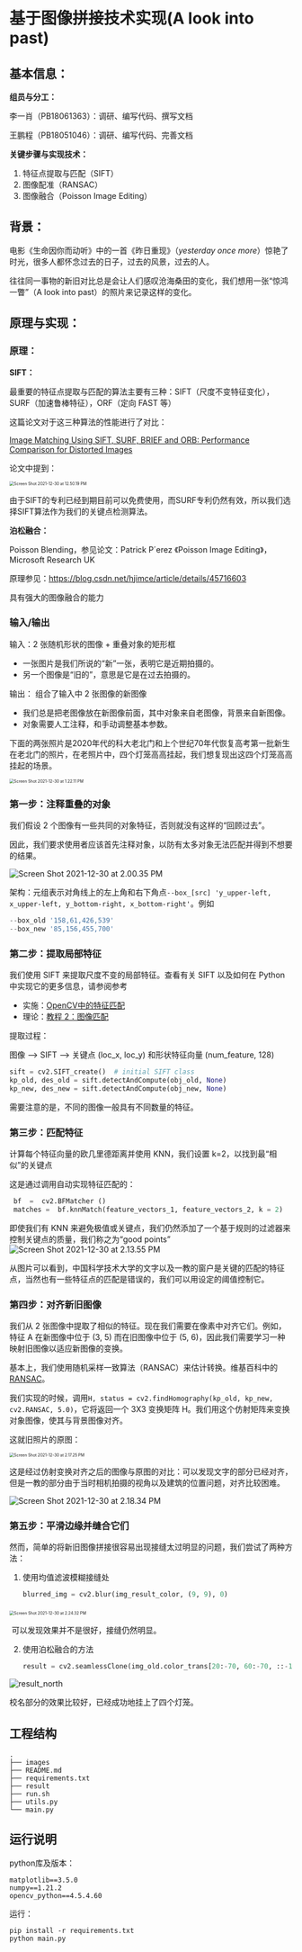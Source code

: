 # 基于图像拼接技术实现(A look into past)

## 基本信息：

**组员与分工：**

李一肖（PB18061363）：调研、编写代码、撰写文档

王鹏程（PB18051046）：调研、编写代码、完善文档

**关键步骤与实现技术：**

1. 特征点提取与匹配（SIFT）
2. 图像配准（RANSAC）
3. 图像融合（Poisson Image Editing）

## 背景：

电影《生命因你而动听》中的一首《昨日重现》（*yesterday once more*）惊艳了时光，很多人都怀念过去的日子，过去的风景，过去的人。

往往同一事物的新旧对比总是会让人们感叹沧海桑田的变化，我们想用一张“惊鸿一瞥”（A look into past）的照片来记录这样的变化。

## 原理与实现：

### 原理：

**SIFT：**

最重要的特征点提取与匹配的算法主要有三种：SIFT（尺度不变特征变化）， SURF（加速鲁棒特征），ORF（定向 FAST 等）

这篇论文对于这三种算法的性能进行了对比：

[Image Matching Using SIFT, SURF, BRIEF and ORB: Performance Comparison for Distorted Images](https://arxiv.org/pdf/1710.02726.pdf)

论文中提到：

<img src="https://tva1.sinaimg.cn/large/008i3skNly1gxvrn863rnj30qo0au416.jpg" alt="Screen Shot 2021-12-30 at 12.50.19 PM" style="zoom:50%;" />

​		由于SIFT的专利已经到期目前可以免费使用，而SURF专利仍然有效，所以我们选择SIFT算法作为我们的关键点检测算法。

**泊松融合：**

Poisson Blending，参见论文：Patrick P´erez 《Poisson Image Editing》，Microsoft Research UK

原理参见：https://blog.csdn.net/hjimce/article/details/45716603

具有强大的图像融合的能力

### 输入/输出

输入：2 张随机形状的图像 + 重叠对象的矩形框

- 一张图片是我们所说的“新”一张，表明它是近期拍摄的。
- 另一个图像是“旧的”，意思是它是在过去拍摄的。

输出： 组合了输入中 2 张图像的新图像

- 我们总是把老图像放在新图像前面，其中对象来自老图像，背景来自新图像。
- 对象需要人工注释，和手动调整基本参数。

下面的两张照片是2020年代的科大老北门和上个世纪70年代恢复高考第一批新生在老北门的照片，在老照片中，四个灯笼高高挂起，我们想复现出这四个灯笼高高挂起的场景。

<img src="https://tva1.sinaimg.cn/large/008i3skNly1gxvsingyi3j323q0smnef.jpg" alt="Screen Shot 2021-12-30 at 1.22.11 PM" style="zoom:50%;" />

### 第一步：注释重叠的对象

我们假设 2 个图像有一些共同的对象特征，否则就没有这样的“回顾过去”。

因此，我们要求使用者应该首先注释对象，以防有太多对象无法匹配并得到不想要的结果。

![Screen Shot 2021-12-30 at 2.00.35 PM](https://tva1.sinaimg.cn/large/008i3skNly1gxvwhsqbawj325i0qyneq.jpg)

架构：元组表示对角线上的左上角和右下角点`--box_[src] 'y_upper-left, x_upper-left, y_bottom-right, x_bottom-right'`。例如

```python
--box_old '158,61,426,539' 
--box_new '85,156,455,700' 
```

### 第二步：提取局部特征

我们使用 SIFT 来提取尺度不变的局部特征。查看有关 SIFT 以及如何在 Python 中实现它的更多信息，请参阅参考

- 实施：[OpenCV中的特征匹配](https://opencv24-python-tutorials.readthedocs.io/en/latest/py_tutorials/py_feature2d/py_matcher/py_matcher.html)
- 理论：[教程 2：图像匹配](https://ai.stanford.edu/~syyeung/cvweb/tutorial2.html)

提取过程：

图像 --> SIFT --> 关键点 (loc_x, loc_y) 和形状特征向量 (num_feature, 128)

```python
sift = cv2.SIFT_create()  # initial SIFT class
kp_old, des_old = sift.detectAndCompute(obj_old, None)
kp_new, des_new = sift.detectAndCompute(obj_new, None)
```

需要注意的是，不同的图像一般具有不同数量的特征。

### 第三步：匹配特征

计算每个特征向量的欧几里德距离并使用 KNN，我们设置 k=2，以找到最“相似”的关键点

这是通过调用自动实现特征匹配的：

```python
 bf  =  cv2.BFMatcher ()
 matches =  bf.knnMatch(feature_vectors_1, feature_vectors_2, k = 2)
```

即使我们有 KNN 来避免极值或关键点，我们仍然添加了一个基于规则的过滤器来控制关键点的质量，我们称之为“good points”![Screen Shot 2021-12-30 at 2.13.55 PM](https://tva1.sinaimg.cn/large/008i3skNly1gxvu04a5qdj30ts0cw40e.jpg)

从图片可以看到，中国科学技术大学的文字以及一教的窗户是关键的匹配的特征点，当然也有一些特征点的匹配是错误的，我们可以用设定的阈值控制它。

### 第四步：对齐新旧图像

我们从 2 张图像中提取了相似的特征。现在我们需要在像素中对齐它们。例如，特征 A 在新图像中位于 (3, 5) 而在旧图像中位于 (5, 6)，因此我们需要学习一种映射旧图像以适应新图像的变换。

基本上，我们使用随机采样一致算法（RANSAC）来估计转换。维基百科中的[RANSAC](https://en.wikipedia.org/wiki/Random_sample_consensus)。

我们实现的时候，调用`H, status = cv2.findHomography(kp_old, kp_new, cv2.RANSAC, 5.0)`，它将返回一个 3X3 变换矩阵 H。我们用这个仿射矩阵来变换对象图像，使其与背景图像对齐。

这就旧照片的原图：

<img src="https://tva1.sinaimg.cn/large/008i3skNly1gxvwkazcfxj30ps0eg0u3.jpg" alt="Screen Shot 2021-12-30 at 2.17.25 PM" style="zoom:50%;" />

这是经过仿射变换对齐之后的图像与原图的对比：可以发现文字的部分已经对齐，但是一教的部分由于当时相机拍摄的视角以及建筑的位置问题，对齐比较困难。

![Screen Shot 2021-12-30 at 2.18.34 PM](https://tva1.sinaimg.cn/large/008i3skNly1gxvu4s115vj321o0p645s.jpg)

### 第五步：平滑边缘并缝合它们

然而，简单的将新旧图像拼接很容易出现接缝太过明显的问题，我们尝试了两种方法：

1. 使用均值滤波模糊接缝处

   ```python
   blurred_img = cv2.blur(img_result_color, (9, 9), 0)
   ```

​	<img src="https://tva1.sinaimg.cn/large/008i3skNly1gxvubrbw1bj30pm0gyjtt.jpg" alt="Screen Shot 2021-12-30 at 2.24.32 PM" style="zoom:50%;" />

​	可以发现效果并不是很好，接缝仍然明显。

2. 使用泊松融合的方法

   ```python
   result = cv2.seamlessClone(img_old.color_trans[20:-70, 60:-70, ::-1].astype('uint8'), img_new.color.astype('uint8'),mask.astype('uint8'), ((c[1]+60+c[3]-70)//2, (c[0]+20+c[2]-70)//2), cv2.MONOCHROME_TRANSFER)
   ```

![result_north](https://tva1.sinaimg.cn/large/008i3skNly1gxvvz1xsk2j30nw0fx434.jpg)

  校名部分的效果比较好，已经成功地挂上了四个灯笼。
## 工程结构

```
.
├── images
├── README.md
├── requirements.txt
├── result
├── run.sh
├── utils.py
└── main.py
```

## 运行说明

python库及版本：

```shell
matplotlib==3.5.0
numpy==1.21.2
opencv_python==4.5.4.60
```

运行：
```shell
pip install -r requirements.txt
python main.py
```


